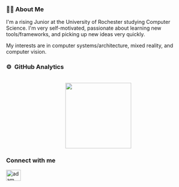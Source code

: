 ### 🧑‍💻 About Me

I'm a rising Junior at the University of Rochester studying Computer Science. I'm very self-motivated, passionate about learning new tools/frameworks, and picking up new ideas very quickly. 

My interests are in computer systems/architecture, mixed reality, and computer vision.

### ⚙️ &nbsp;GitHub Analytics

<p align="center">
  <br>
<a href="https://github.com/AVS1508">
  <img height="180em" src="https://github-readme-stats-eight-theta.vercel.app/api?username=sidnarsipur&show_icons=true&theme=algolia&include_all_commits=true&count_private=true"/>
</a>
</p>

### Connect with me
<p align="left">
  <a href="https://www.linkedin.com/in/sid-narsipur/" target="blank"><img align="center"
      src="https://raw.githubusercontent.com/rahuldkjain/github-profile-readme-generator/master/src/images/icons/Social/linked-in-alt.svg"
      alt="adam pithewan" height="30" width="40" /></a>
</p>
